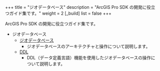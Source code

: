 +++
title = "ジオデータベース"
description = "ArcGIS Pro SDK の開発に役立つガイド集です。"
weight = 2
[_build]
list = false
+++

ArcGIS Pro SDK の開発に役立つガイド集です。

* ジオデータベース
  * [ジオデータベース](https://github.com/Esri/arcgis-pro-sdk/wiki/ProConcepts-Geodatabase)  
    * ジオデータベースのアーキテクチャと操作について説明します。
  * [DDL](https://github.com/Esri/arcgis-pro-sdk/wiki/ProConcepts-DDL)  
    * DDL（データ定義言語）機能を使用したジオデータベースの操作について説明します。
